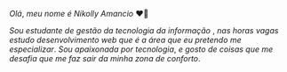   _Olá_, _meu_ _nome_ _é_ _Nikolly_  _Amancio_ ♥👋

_Sou_  _estudante_  _de_  _gestão_  _da_  _tecnologia_ _da_ _informação_ , _nas_ _horas_ _vagas_ _estudo_ _desenvolvimento_ _web_ _que_  _é_ _a_ _área_ _que_ _eu_ _pretendo_ _me_ _especializar_. _Sou_ _apaixonada_ _por_ _tecnologia_, _e_ _gosto_ _de_ _coisas_ _que_ _me_ _desafia_ _que_  _me_ _faz_ _sair_ _da_ _minha_  _zona_  _de_ _conforto_. 

















<!--
**AmancioNi/AmancioNi** is a ✨ _special_ ✨ repository because its `README.md` (this file) appears on your GitHub profile.

Here are some ideas to get you started:

- 🔭 I’m currently working on ...
- 🌱 I’m currently learning ...
- 👯 I’m looking to collaborate on ...
- 🤔 I’m looking for help with ...
- 💬 Ask me about ...
- 📫 How to reach me: ...
- 😄 Pronouns: ...
- ⚡ Fun fact: ...
-->
